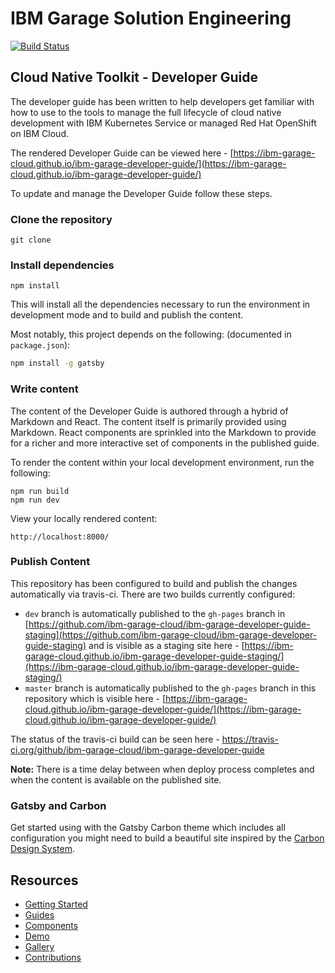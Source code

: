 # IBM Garage Solution Engineering
[![Build Status](https://travis-ci.org/ibm-garage-cloud/ibm-garage-developer-guide.svg?branch=master)](https://travis-ci.org/ibm-garage-cloud/ibm-garage-developer-guide)

## Cloud Native Toolkit - Developer Guide

The developer guide has been written to help developers get familiar with how to use to the tools to manage the full
lifecycle of cloud native development with IBM Kubernetes Service or managed Red Hat OpenShift on IBM Cloud.

The rendered Developer Guide can be viewed here - [https://ibm-garage-cloud.github.io/ibm-garage-developer-guide/](https://ibm-garage-cloud.github.io/ibm-garage-developer-guide/)

To update and manage the Developer Guide follow these steps.

### Clone the repository

```
git clone
```

### Install dependencies

```
npm install
```

This will install all the dependencies necessary to run the environment in development mode
and to build and publish the content.

Most notably, this project depends on the following:
(documented in `package.json`):

```bash
npm install -g gatsby
```

### Write content

The content of the Developer Guide is authored through a hybrid of Markdown and React. The content
itself is primarily provided using Markdown. React components are sprinkled into the Markdown to
provide for a richer and more interactive set of components in the published guide.

To render the content within your local development environment, run the following:

```
npm run build
npm run dev
```

View your locally rendered content:

```
http://localhost:8000/
```

### Publish Content

This repository has been configured to build and publish the changes automatically via travis-ci. There are two builds currently configured:

- `dev` branch is automatically published to the `gh-pages` branch in [https://github.com/ibm-garage-cloud/ibm-garage-developer-guide-staging](https://github.com/ibm-garage-cloud/ibm-garage-developer-guide-staging) and is visible as a staging site here - [https://ibm-garage-cloud.github.io/ibm-garage-developer-guide-staging/](https://ibm-garage-cloud.github.io/ibm-garage-developer-guide-staging/)
- `master` branch is automatically published to the `gh-pages` branch in this repository which is visible here - [https://ibm-garage-cloud.github.io/ibm-garage-developer-guide/](https://ibm-garage-cloud.github.io/ibm-garage-developer-guide/)

The status of the travis-ci build can be seen here - https://travis-ci.org/github/ibm-garage-cloud/ibm-garage-developer-guide

**Note:** There is a time delay between when deploy process completes and when the
content is available on the published site.

### Gatsby and Carbon

Get started using with the Gatsby Carbon theme which includes all configuration you might need to build a
beautiful site inspired by the [Carbon Design System](https://www.carbondesignsystem.com).

## Resources

- [Getting Started](https://gatsby-theme-carbon.now.sh/getting-started)
- [Guides](https://gatsby-theme-carbon.now.sh/guides/configuration)
- [Components](https://gatsby-theme-carbon.now.sh/components/markdown)
- [Demo](https://gatsby-theme-carbon.now.sh/demo)
- [Gallery](https://gatsby-theme-carbon.now.sh/gallery)
- [Contributions](https://gatsby-theme-carbon.now.sh/contributions)
